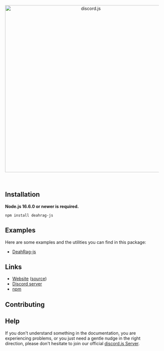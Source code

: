 <div align="center">
	<br />
	<p>
		<a href="https://discord.js.org"><img src="https://media.discordapp.net/attachments/895003875147391007/972270754823569428/deahrag-npm-removebg-preview.png?width=554&height=254" width="546" alt="discord.js" /></a>
	</p>
	<br />
</div>

## Installation

**Node.js 16.6.0 or newer is required.**

```sh-session
npm install deahrag-js
```

## Examples

Here are some examples and the utilities you can find in this package:

- [DeahRag-js](https://www.youtube.com/channel/UC1e7aUwk4KYhKygI5DZ0bvg)

## Links

- [Website](https://deahrag.ml) ([source](https://github.com/deahrag/deahrag-js))
- [Discord server](https://discord.gg/tb67pMf2JA)
- [npm](https://www.npmjs.com/package/deahrag-js)

## Contributing

## Help

If you don't understand something in the documentation, you are experiencing problems, or you just need a gentle
nudge in the right direction, please don't hesitate to join our official [discord.js Server](https://discord.gg/tb67pMf2JA).
